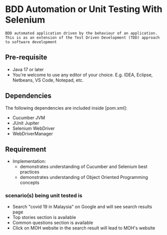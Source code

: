 # BDD Automation or Unit Testing With Selenium
    BDD automated application driven by the behaviour of an application. This is as an extension of the Test Driven Development (TDD) approach to software development

## Pre-requisite
  - Java 17 or later
  - You're welcome to use any editor of your choice. E.g. IDEA, Eclipse, Netbeans, VS Code, Notepad, etc.
  
## Dependencies
The following dependencies are included inside [pom.xml]:
  - Cucumber JVM
  - JUnit Jupiter
  - Selenium WebDriver
  - WebDriverManager
 
## Requirement
  - Implementation:
    - demonstrates understanding of Cucumber and Selenium best practices
    - demonstrates understanding of Object Oriented Programming concepts
  
### scenario(s) being unit tested is
  - Search "covid 19 in Malaysia" on Google and will see search results page
  - Top stories section is available
  - Common questions section is available
  - Click on MOH website in the search result will lead to MOH's website

